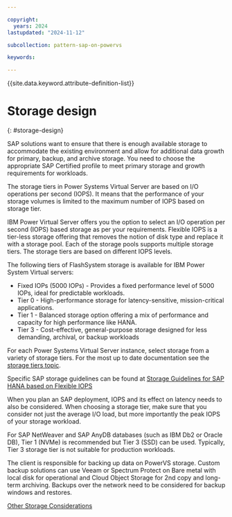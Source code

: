 ```yaml
---

copyright:
  years: 2024
lastupdated: "2024-11-12"

subcollection: pattern-sap-on-powervs

keywords:

---
```


{{site.data.keyword.attribute-definition-list}}

# Storage design
{: #storage-design}

SAP solutions want to ensure that there is enough available storage to accommodate the existing environment and allow for additional data growth for primary, backup, and archive storage. You need to choose the appropriate SAP Certified profile to meet primary storage and growth requirements for workloads.

The storage tiers in Power Systems Virtual Server are based on I/O operations per second (IOPS). It means that the performance of your
storage volumes is limited to the maximum number of IOPS based on storage tier.

IBM Power Virtual Server offers you the option to select an I/O operation per second (IOPS) based storage as per your requirements. Flexible IOPS is a tier-less storage offering that removes the notion of disk type and replace it with a storage pool. Each of the storage pools supports multiple storage tiers. The storage tiers are based on different IOPS levels.


The following tiers of FlashSystem storage is available for IBM Power System Virtual servers:

- Fixed IOPs (5000 IOPs) - Provides a fixed performance level of 5000 IOPs, ideal for predictable workloads.
- Tier 0 - High-performance storage for latency-sensitive, mission-critical applications.
- Tier 1 - Balanced storage option offering a mix of performance and capacity for high performance like HANA.
- Tier 3 - Cost-effective, general-purpose storage designed for less demanding, archival, or backup workloads

For each Power Systems Virtual Server instance, select storage from a variety of storage tiers.  For the most up to date documentation see the [storage tiers topic](/docs/power-iaas?topic=power-iaas-about-virtual-server#storage-tiers).

Specific SAP storage guidelines can be found at [Storage Guidelines for SAP HANA based on Flexible IOPS](/docs/sap?topic=sap-storage-design-considerations#sap-fiops-config)

When you plan an SAP deployment, IOPS and its effect on latency needs to also be considered. When choosing a storage tier, make sure that you consider not just the average I/O load, but more importantly the peak IOPS of your storage workload.

For SAP NetWeaver and SAP AnyDB databases (such as IBM Db2 or Oracle DB), Tier 1 (NVMe) is recommended but Tier 3 (SSD) can be used.
Typically, Tier 3 storage tier is not suitable for production workloads.

The client is responsible for backing up data on PowerVS storage. Custom backup solutions can use Veeam or Spectrum Protect on Bare metal with local disk for operational and Cloud Object Storage for 2nd copy and long-term archiving. Backups over the network need to be considered for backup windows and restores.

[Other Storage Considerations](https://cloud.ibm.com/docs/sap?topic=sap-storage-design-considerations)
